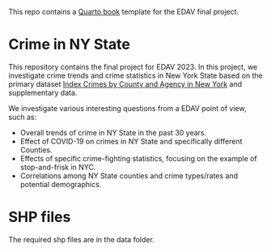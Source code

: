 This repo contains a [Quarto book](https://quarto.org/docs/books/) template for the EDAV final project.

# Crime in NY State

This repository contains the final project for EDAV 2023. In this project, we investigate crime trends and crime statistics in New York State based on the primary dataset [Index Crimes by County and Agency in New York](https://data.ny.gov/Public-Safety/Index-Crimes-by-County-and-Agency-Beginning-1990/ca8h-8gjq) and supplementary data.

We investigate various interesting questions from a EDAV point of view, such as:

 - Overall trends of crime in NY State in the past 30 years.
 - Effect of COVID-19 on crimes in NY State and specifically different Counties.
 - Effects of specific crime-fighting statistics, focusing on the example of stop-and-frisk in NYC.
 - Correlations among NY State counties and crime types/rates and potential demographics.

# SHP files

The required shp files are in the data folder.
